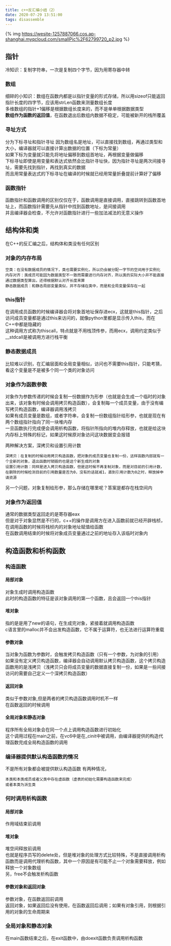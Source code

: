 ```yaml
---
title: c++反汇编小结（2）
date: 2020-07-29 13:51:00
tags: disassemble
---
```

{% img https://wesite-1257887066.cos.ap-shanghai.myqcloud.com/smallPic%2F62799720_p2.jpg %}

## 指针
冷知识：复制字符串，一次是复制四个字节，因为用寄存器中转  
### 数组
细碎的小知识：数组在函数内都是以指针变量的形式存储，所以用sizeof只能返回指针长度的四字节，应该用strLen函数来测量数组长度  
多维数组的指针+1偏移是根据数组长度来的，而不是单单根据数据类型  
**数组作为函数的返回值**，在函数退出后数组内数据不稳定，可能被新开的栈所覆盖  

### 寻址方式
分为下标寻址和指针寻址
因为数组名是地址，可以直接找到数组，再通过类型和大小，编译器就可以直接计算出数据的位置（下标为常量）  
如果下标为变量就只能先将地址偏移到数组首地址，再根据变量做偏移  
下标寻址即使是用变量和表达式依然会比指针寻址快，因为指针寻址是两次间接寻址，需要先找到指针，再找到真实的数据  
而且用常量表达式的下标寻址在编译的时候就已经用常量折叠提前计算好了偏移  

### 函数指针
函数指针和函数调用的区别仅仅在于，函数调用是直接调用，直接跳转到函数首地址上，而函数指针需要先从指针中找到函数地址，是间接调用  
并且编译器会检查，不允许对函数指针进行一些加法减法的无意义操作

## 结构体和类
在C++的反汇编之后，结构体和类没有任何区别

### 对象的内存布局

    空类：在没有数据成员的情况下，类也需要实例化，所以仍会被分配一字节的空间用于实例化
    内存对齐：类成员可能因为数据类型不一致而需要进行内存对齐，所以类的实际大小并不能直接通过数据类型算出，还得根据默认对齐长度来算  
    静态数据成员：和静态局部变量类似，并不存储在类中，而是和全局变量保存在一起
    
### this指针
在调用成员函数的时候编译器会将对象首地址保存进ecx，这就是this指针，之后访问成员变量都是通过this来访问的，就像python里都是显示传入this，而在C++中都是隐藏的  
这种调用方式称为thiscall，特点就是不用栈顶传参，而用ecx，调用约定类似于__stdcall是被调用方进行栈平衡  

### 静态数据成员
比较难以识别，在汇编层面和全局变量相似，访问也不需要this指针，只能考猜，看这个变量是不是被多个同一个类的对象访问

### 对象作为函数参数
对象作为参数传递的时候会复制一份数据作为形参（也就是会生成一个临时的对象出来，该对象有时候会调用拷贝构造函数），会复制每一个成员变量，由于没有编写拷贝构造函数，编译器调用浅拷贝  
如果有成员变量是数组，或者字符串，会复制一份数组指针给形参，也就是现在有两个数组指针指向了同一块堆内存  
一旦函数执行完成便会调用析构函数，将指针所指向的堆内存释放，也就是给这块内存标上特殊的标记，如果这时候原对象访问这块数据变会报错  

两种解决方案，深拷贝和设置引用计数  

    深拷贝：在复制的时候动用拷贝构造函数，把对象的成员变量也复制一份，这样函数内部就有一个全新的对象，退出函数时销毁的也是这个新生成的对象
    设置引用计数：同样是进入拷贝构造函数，但是这时候不再复制对象，而是对目前的引用计数，在删除的时候检测目前的引用数量是否为0，没有的话就减1，直到引用计数为0之时，释放掉申请资源

另一个问题，对象复制给形参，那么存储在哪里呢？答案是都存在栈空间内  
### 对象作为返回值
通常的数据类型返回走的是寄存器eax  
但是对于对象显然是不行的，c++的操作是调用方在进入函数前就已经开辟栈桢，在调用函数的时候将栈桢内的对象地址赋值给函数  
在函数调用结束的时候将对象成员变量通过之前的地址存入该临时对象内

## 构造函数和析构函数
### 构造函数
#### 局部对象
对象生成时调用构造函数  
此时的构造函数的特征是该对象调用的第一个函数，且会返回一个this指针  

#### 堆对象
指的是是用了new的语句，在生成完对象，紧接着就调用构造函数  
c语言里的malloc并不会出发构造函数，它不属于运算符，也无法进行运算符重载

#### 参数对象
当对象为函数为参数时，会触发拷贝构造函数（只有一个参数，为对象的引用）  
如果没有定义拷贝构造函数，编译器会自动调用默认拷贝构造函数，这个拷贝构造函数用的是浅拷贝（浅拷贝只会将成员变量的数据直接复制一份，如果是一些间接访问的需要自己定义一个深拷贝构造函数）  

#### 返回对象
类似于参数对象,但是两者的拷贝构造函数调用时机不一样  
在函数返回的时候调用  

#### 全局对象和静态对象
程序所有全局对象会在同一个点上调用构造函数进行初始化  
这个调用过程在main之前，在vc6中是在_cinit中被调用，由编译器提供的构造代理函数完成全局构造函数的调用

### 编译器提供默认构造函数的情况
不是所有对象都会被提供默认构造函数
有两种情况，

    本类和本类成员或者父类中存在虚函数（虚表的初始化需要构造函数来完成）  
    或者本类为派生类

### 何时调用析构函数
#### 局部对象  
作用域结束前调用  
#### 堆对象
堆空间释放前调用  
也就是程序员写的delete处，但是堆对象的处理方式比较特殊，不是直接调用析构函数而是调用代理析构函数，其中一个原因是有可能不止一个对象需要释放，例如释放一个对象数组  
另，free不会触发析构函数
#### 参数对象和返回对象
参数对象，在函数返回前调用  
返回对象，如果返回后没有使用，在函数返回后调用；如果有对象引用，则根据引用的对象的生命周期来
### 全局对象和静态对象
在main函数结束之后，在exit函数中，由doexit函数负责调用析构函数